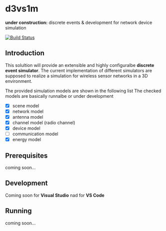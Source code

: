# d3vs1m
**under construction:** discrete events & development for network device simulation

[![Build Status](https://dev.azure.com/adriansinger87/adriansinger87/_apis/build/status/adriansinger87.d3vs1m?branchName=master)](https://dev.azure.com/adriansinger87/adriansinger87/_build/latest?definitionId=2&branchName=master)

## Introduction
This solultion will provide an extensible and highly configuralbe **discrete event simulator**. The current implementation of different simulators are supposed to realize a simulation for wireless sensor networks in a 3D environment.

The provided simulation models are shown in the following list The checked models are basically runnalbe or under development 
- [x] scene model
- [x] network model
- [x] antenna model
- [x] channel model (radio channel)
- [x] device model
- [ ] communication model
- [x] energy model
 
## Prerequisites

coming soon...

## Development

Coming soon for **Visual Studio** nad for **VS Code**

## Running

coming soon...
